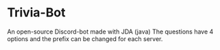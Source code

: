 # Trivia-Bot
An open-source Discord-bot made with JDA (java) The questions have 4 options and the prefix can be changed for each server.
